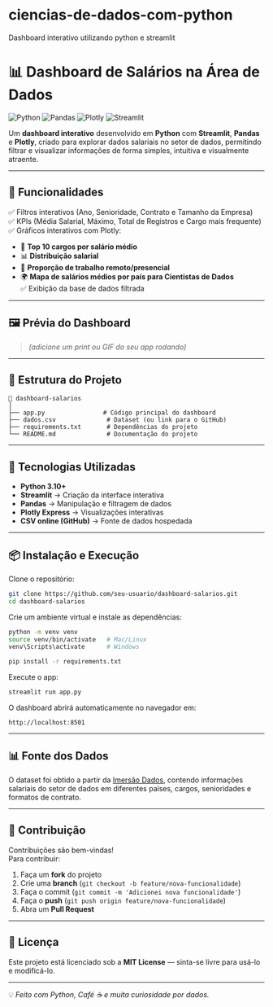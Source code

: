# ciencias-de-dados-com-python
Dashboard interativo utilizando python e streamlit

# 📊 Dashboard de Salários na Área de Dados  

![Python](https://img.shields.io/badge/Python-3.10+-3776AB?style=for-the-badge&logo=python&logoColor=white)
![Pandas](https://img.shields.io/badge/Pandas-Data%20Analysis-150458?style=for-the-badge&logo=pandas&logoColor=white)
![Plotly](https://img.shields.io/badge/Plotly-Interactive%20Charts-3F4F75?style=for-the-badge&logo=plotly&logoColor=white)
![Streamlit](https://img.shields.io/badge/Streamlit-Web%20App-FF4B4B?style=for-the-badge&logo=streamlit&logoColor=white)

Um **dashboard interativo** desenvolvido em **Python** com **Streamlit**, **Pandas** e **Plotly**, criado para explorar dados salariais no setor de dados, permitindo filtrar e visualizar informações de forma simples, intuitiva e visualmente atraente.

---

## 🚀 Funcionalidades

✅ Filtros interativos (Ano, Senioridade, Contrato e Tamanho da Empresa)  
✅ KPIs (Média Salarial, Máximo, Total de Registros e Cargo mais frequente)  
✅ Gráficos interativos com Plotly:  
- 📌 **Top 10 cargos por salário médio**  
- 📊 **Distribuição salarial**  
- 🥧 **Proporção de trabalho remoto/presencial**  
- 🌍 **Mapa de salários médios por país para Cientistas de Dados**  
✅ Exibição da base de dados filtrada  

---

## 🖼 Prévia do Dashboard

> *(adicione um print ou GIF do seu app rodando)*  

---

## 📂 Estrutura do Projeto

```
📁 dashboard-salarios
│
├── app.py                # Código principal do dashboard
├── dados.csv              # Dataset (ou link para o GitHub)
├── requirements.txt       # Dependências do projeto
└── README.md              # Documentação do projeto
```

---

## 🔧 Tecnologias Utilizadas

- **Python 3.10+**
- **Streamlit** → Criação da interface interativa
- **Pandas** → Manipulação e filtragem de dados
- **Plotly Express** → Visualizações interativas
- **CSV online (GitHub)** → Fonte de dados hospedada

---

## 📦 Instalação e Execução

Clone o repositório:
```bash
git clone https://github.com/seu-usuario/dashboard-salarios.git
cd dashboard-salarios
```

Crie um ambiente virtual e instale as dependências:
```bash
python -m venv venv
source venv/bin/activate   # Mac/Linux
venv\Scripts\activate      # Windows

pip install -r requirements.txt
```

Execute o app:
```bash
streamlit run app.py
```

O dashboard abrirá automaticamente no navegador em:
```
http://localhost:8501
```

---

## 📊 Fonte dos Dados

O dataset foi obtido a partir da [Imersão Dados](https://www.alura.com.br/), contendo informações salariais do setor de dados em diferentes países, cargos, senioridades e formatos de contrato.

---

## 🤝 Contribuição

Contribuições são bem-vindas!  
Para contribuir:
1. Faça um **fork** do projeto  
2. Crie uma **branch** (`git checkout -b feature/nova-funcionalidade`)  
3. Faça o commit (`git commit -m 'Adicionei nova funcionalidade'`)  
4. Faça o **push** (`git push origin feature/nova-funcionalidade`)  
5. Abra um **Pull Request**  

---

## 📄 Licença

Este projeto está licenciado sob a **MIT License** — sinta-se livre para usá-lo e modificá-lo.

---

💡 *Feito com Python, Café ☕ e muita curiosidade por dados.*

